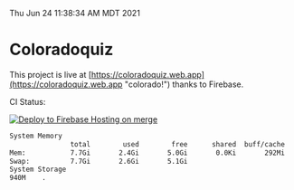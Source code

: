 Thu Jun 24 11:38:34 AM MDT 2021

# Coloradoquiz


This project is live at [https://coloradoquiz.web.app](https://coloradoquiz.web.app "colorado!") thanks to Firebase.

CI Status: 

[![Deploy to Firebase Hosting on merge](https://github.com/teamkushal/coloradoquiz/actions/workflows/firebase-hosting-merge.yml/badge.svg)](https://github.com/teamkushal/coloradoquiz/actions/workflows/firebase-hosting-merge.yml)

```bash
System Memory
               total        used        free      shared  buff/cache   available
Mem:           7.7Gi       2.4Gi       5.0Gi       0.0Ki       292Mi       5.0Gi
Swap:          7.7Gi       2.6Gi       5.1Gi
System Storage
940M	.
```
```bash
